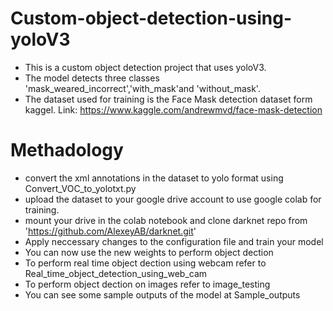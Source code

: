 # Custom-object-detection-using-yoloV3

* This is a custom object detection project that uses yoloV3. 
* The model detects three classes 'mask_weared_incorrect','with_mask'and 'without_mask'.
* The dataset used for training is the Face Mask detection dataset form kaggel. Link: https://www.kaggle.com/andrewmvd/face-mask-detection

# Methadology

* convert the xml annotations in the dataset to yolo format using Convert_VOC_to_yolotxt.py
* upload the dataset to your google drive account to use google colab for training.
* mount your drive in the colab notebook and clone darknet repo from  'https://github.com/AlexeyAB/darknet.git'
* Apply neccessary changes to the configuration file and train your model
* You can now use the new weights to perform object dection
* To perform real time object dection using webcam refer to Real_time_object_detection_using_web_cam
* To perform object dection on images refer to image_testing
* You can see some sample outputs of the model at Sample_outputs


